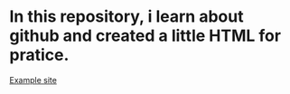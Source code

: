 # In this repository, i learn about github and created a little HTML for pratice.
[Example site](https://brunocastrom.github.io/Learning-Github/)
